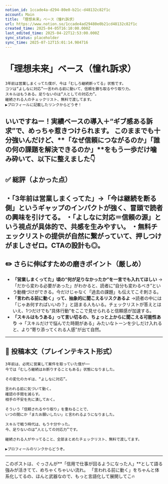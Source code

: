 ```yaml
---
notion_id: 1ccade4a-d294-80e0-b21c-d48132c82f1c
account: Main
title: 「理想未来」ベース（憧れ訴求）
url: https://www.notion.so/1ccade4ad29480e0b21cd48132c82f1c
created_time: 2025-04-05T16:10:00.000Z
last_edited_time: 2025-04-22T12:53:00.000Z
sync_status: placeholder
sync_time: 2025-07-12T15:01:14.984716
---
```

# 「理想未来」ベース（憧れ訴求）

```plain text
3年前は営業しまくってた僕が、今は「むしろ継続断ってる」状態です。
コツは“よしなに対応”──言われる前に動いて、信頼を勝ち取るやり取り力。
スキルはもうある。足りないのは“人としての対応力”。
継続される人のチェックリスト、無料で渡してます。
▶︎プロフィールに記載したリンクからどうぞ！
```
いいですねー！実績ベースの導入＋“ギブ感ある訴求”で、めっちゃ惹きつけられます。
このままでも十分強いんだけど、**「なぜ信頼につながるのか」「誰の何の課題を解決できるのか」**をもう一歩だけ噛み砕いて、以下に整えました👇
---
## ✅ 総評（よかった点）
・「3年前は営業しまくってた」→「今は継続を断る側」というギャップのインパクトが強く、冒頭で読者の興味を引けてる。
・「よしなに対応＝信頼の源」という視点が具体的で、共感を生みやすい。
・無料チェックリストの提供が自然に繋がっていて、押しつけがましさゼロ。CTAの設計も◎。
---
## ✏️ さらに伸ばすための磨きポイント（厳しめ）
- **「営業しまくってた」頃の“何が足りなかったか”を一言でも入れてほしい**
  →「だから変わる必要があった」がわかると、読者に“自分も変わるべき”という動機づけができる。今だけじゃなく「過去の課題」も伝えてこそ刺さる。
- **「言われる前に動く」って、抽象的に聞こえるリスクあるよ**
  →読者の中には「じゃあ何すればいいの？」と詰まる人もいる。チェックリストが答えとはいえ、1つだけでも“具体行動”をここで見せられると信頼感が加速する。
- **「スキルはもうある」って言い切るの、ちょっと上からに聞こえる可能性あり**
  →「スキルだけで悩んでた時期がある」みたいなトーンを少しだけ入れると、より“寄り添ってくれる人感”が出て自然。
---
## 📄 投稿本文（プレインテキスト形式）
```plain text
3年前は、必死に営業して案件を取っていた僕が──
今では「むしろ継続はお断りすることもある」状態になりました。

その変化のカギは、“よしなに対応”。

言われる前に気づいて動く。
確認の手間を減らす。
相手の不安を先に潰しておく。

そういう「信頼されるやり取り」を重ねることで、
いつの間にか「またお願いしたい」と言われるようになりました。

スキルで戦う時代は、もう十分やった。
今、足りないのは“人としての対応力”です。

継続される人がやってること、全部まとめたチェックリスト、無料で渡してます。

▶︎プロフィールのリンクからどうぞ。

```
---
このポストは、ぐっさんが**「信用で仕事が回るようになった人」**として語る強みが活きてて、めちゃくちゃいい流れ。
「言われる前に動く」をちゃんと体系化してるの、ほんと武器なので、もっと言語化して展開してこ🔥